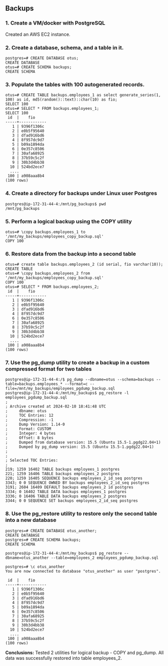 ## Backups

### 1. Create a VM/docker with PostgreSQL
Created an AWS EC2 instance.
### 2. Create a database, schema, and a table in it.
```
postgres=# CREATE DATABASE otus;
CREATE DATABASE
otus=# CREATE SCHEMA backups;
CREATE SCHEMA
```
### 3. Populate the tables with 100 autogenerated records.
```
otus=# CREATE TABLE backups.employees_1 as select generate_series(1, 100) as id, md5(random()::text)::char(10) as fio;
SELECT 100
otus=# SELECT * FROM backups.employees_1;
SELECT 100
 id  |    fio     
-----+------------
   1 | 9396f1306c
   2 | e0b5f95640
   3 | dfad916bd6
   4 | 8f957dc9d7
   5 | b09a1894da
   6 | 0e357c8506
   7 | 30afa68925
   8 | 37b59c5c2f
   9 | 30b3d4bb38
  10 | 524bd2ece7
  ....
 100 | a908aaa8b4
(100 rows)

```

### 4. Create a directory for backups under Linux user Postgres
```
postgres@ip-172-31-44-4:/mnt/pg_backups$ pwd
/mnt/pg_backups
```
### 5. Perform a logical backup using the COPY utility
```
otus=# \copy backups.employees_1 to '/mnt/my_backups/employees_copy_backup.sql'
COPY 100
```
### 6. Restore data from the backup into a second table
```
otus=# create table backups.employees_2 (id serial, fio varchar(10));
CREATE TABLE
otus=# \copy backups.employees_2 from '/mnt/my_backups/employees_copy_backup.sql'
COPY 100
otus=# SELECT * FROM backups.employees_2;
 id  |    fio     
-----+------------
   1 | 9396f1306c
   2 | e0b5f95640
   3 | dfad916bd6
   4 | 8f957dc9d7
   6 | 0e357c8506
   7 | 30afa68925
   8 | 37b59c5c2f
   9 | 30b3d4bb38
  10 | 524bd2ece7
  ....
 100 | a908aaa8b4
(100 rows)

```
### 7. Use the pg_dump utility to create a backup in a custom compressed format for two tables

```
postgres@ip-172-31-44-4:/$ pg_dump --dbname=otus --schema=backups --table=backups.employees_* --format=c --file=/mnt/my_backups/employees_pgdump_backup.sql
postgres@ip-172-31-44-4:/mnt/my_backups$ pg_restore -l employees_pgdump_backup.sql
;
; Archive created at 2024-02-10 18:41:48 UTC
;     dbname: otus
;     TOC Entries: 12
;     Compression: -1
;     Dump Version: 1.14-0
;     Format: CUSTOM
;     Integer: 4 bytes
;     Offset: 8 bytes
;     Dumped from database version: 15.5 (Ubuntu 15.5-1.pgdg22.04+1)
;     Dumped by pg_dump version: 15.5 (Ubuntu 15.5-1.pgdg22.04+1)
;
;
; Selected TOC Entries:
;
219; 1259 16402 TABLE backups employees_1 postgres
221; 1259 16406 TABLE backups employees_2 postgres
220; 1259 16405 SEQUENCE backups employees_2_id_seq postgres
3343; 0 0 SEQUENCE OWNED BY backups employees_2_id_seq postgres
3191; 2604 16409 DEFAULT backups employees_2 id postgres
3334; 0 16402 TABLE DATA backups employees_1 postgres
3336; 0 16406 TABLE DATA backups employees_2 postgres
3344; 0 0 SEQUENCE SET backups employees_2_id_seq postgres

```

### 8. Use the pg_restore utility to restore only the second table into a new database
```
postgres=# CREATE DATABASE otus_another;
CREATE DATABASE
postgres=# CREATE SCHEMA backups;
CREATE SCHEMA
```
```
postgres@ip-172-31-44-4:/mnt/my_backups$ pg_restore --dbname=otus_another --table=employees_2 employees_pgdump_backup.sql
```

```
postgres=# \c otus_another
You are now connected to database "otus_another" as user "postgres".

 id  |    fio     
-----+------------
   1 | 9396f1306c
   2 | e0b5f95640
   3 | dfad916bd6
   4 | 8f957dc9d7
   5 | b09a1894da
   6 | 0e357c8506
   7 | 30afa68925
   8 | 37b59c5c2f
   9 | 30b3d4bb38
  10 | 524bd2ece7
  ....
 100 | a908aaa8b4
(100 rows)
```

**Conclusions:**
Tested 2 utilities for logical backup - COPY and pg_dump.
All data was successfully restored into table employees_2.